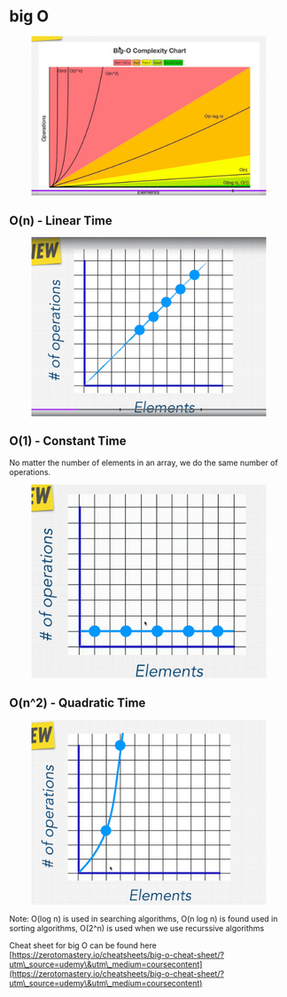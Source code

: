 # big O

<figure><img src="../../.gitbook/assets/image (2) (2).png" alt=""><figcaption></figcaption></figure>

## O(n) - Linear Time

<figure><img src="../../.gitbook/assets/image (2) (1).png" alt=""><figcaption></figcaption></figure>

## O(1) - Constant Time

No matter the number of elements in an array, we do the same number of operations.&#x20;

<figure><img src="../../.gitbook/assets/image (3).png" alt=""><figcaption></figcaption></figure>

## O(n^2) - Quadratic Time

<figure><img src="../../.gitbook/assets/image (4) (1).png" alt=""><figcaption></figcaption></figure>

Note: O(log n) is used in searching algorithms, O(n log n) is found used in sorting algorithms, O(2^n) is used when we use recurssive algorithms



Cheat sheet for big O can be found here [https://zerotomastery.io/cheatsheets/big-o-cheat-sheet/?utm\_source=udemy\&utm\_medium=coursecontent](https://zerotomastery.io/cheatsheets/big-o-cheat-sheet/?utm\_source=udemy\&utm\_medium=coursecontent)

